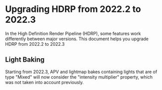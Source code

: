 # Upgrading HDRP from 2022.2 to 2022.3

In the High Definition Render Pipeline (HDRP), some features work differently between major versions. This document helps you upgrade HDRP from 2022.2 to 2022.3

## Light Baking

Starting from 2022.3, APV and lightmap bakes containing lights that are of type "Mixed" will now consider the "intensity multiplier" property, which was not taken into account previously.
